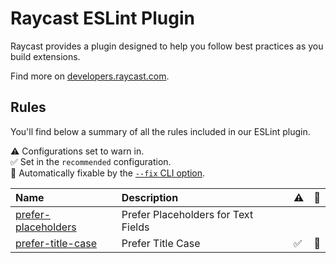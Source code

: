 # Raycast ESLint Plugin

Raycast provides a plugin designed to help you follow best practices as you build extensions.

Find more on [developers.raycast.com](https://developers.raycast.com/information/tools/eslint).

## Rules

You'll find below a summary of all the rules included in our ESLint plugin.

<!-- begin auto-generated rules list -->

⚠️ Configurations set to warn in.\
✅ Set in the `recommended` configuration.\
🔧 Automatically fixable by the [`--fix` CLI option](https://eslint.org/docs/user-guide/command-line-interface#--fix).

| Name                                                     | Description                         | ⚠️ | 🔧 |
| :------------------------------------------------------- | :---------------------------------- | :- | :- |
| [prefer-placeholders](docs/rules/prefer-placeholders.md) | Prefer Placeholders for Text Fields |    |    |
| [prefer-title-case](docs/rules/prefer-title-case.md)     | Prefer Title Case                   | ✅  | 🔧 |

<!-- end auto-generated rules list -->
